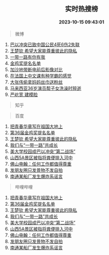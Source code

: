 <div align="center"><h2>实时热搜榜</h2><h4>2023-10-15 09:43:01</h4></div>

> 微博  

1. [巴以冲突已致中国公民4死6伤2失联](https://s.weibo.com/weibo?q=%23%E5%B7%B4%E4%BB%A5%E5%86%B2%E7%AA%81%E5%B7%B2%E8%87%B4%E4%B8%AD%E5%9B%BD%E5%85%AC%E6%B0%914%E6%AD%BB6%E4%BC%A42%E5%A4%B1%E8%81%94%23&t=31&band_rank=1&Refer=top)<br />
2. [王楚钦 希望大家能尊重彼此的隐私](https://s.weibo.com/weibo?q=%E7%8E%8B%E6%A5%9A%E9%92%A6%20%E5%B8%8C%E6%9C%9B%E5%A4%A7%E5%AE%B6%E8%83%BD%E5%B0%8A%E9%87%8D%E5%BD%BC%E6%AD%A4%E7%9A%84%E9%9A%90%E7%A7%81&t=31&band_rank=2&Refer=top)<br />
3. [一带一路有你有我](https://s.weibo.com/weibo?q=%23%E4%B8%80%E5%B8%A6%E4%B8%80%E8%B7%AF%E6%9C%89%E4%BD%A0%E6%9C%89%E6%88%91%23&t=31&band_rank=3&Refer=top)<br />
4. [金鸡奖提名名单](https://s.weibo.com/weibo?q=%E9%87%91%E9%B8%A1%E5%A5%96%E6%8F%90%E5%90%8D%E5%90%8D%E5%8D%95&t=31&band_rank=4&Refer=top)<br />
5. [加沙地带断电前后影像对比](https://s.weibo.com/weibo?q=%23%E5%8A%A0%E6%B2%99%E5%9C%B0%E5%B8%A6%E6%96%AD%E7%94%B5%E5%89%8D%E5%90%8E%E5%BD%B1%E5%83%8F%E5%AF%B9%E6%AF%94%23&t=31&band_rank=5&Refer=top)<br />
6. [在法国上中文课有种学霸的感觉](https://s.weibo.com/weibo?q=%23%E5%9C%A8%E6%B3%95%E5%9B%BD%E4%B8%8A%E4%B8%AD%E6%96%87%E8%AF%BE%E6%9C%89%E7%A7%8D%E5%AD%A6%E9%9C%B8%E7%9A%84%E6%84%9F%E8%A7%89%23&t=31&band_rank=6&Refer=top)<br />
7. [大张伟偷拿妈妈丝巾送粉丝](https://s.weibo.com/weibo?q=%23%E5%A4%A7%E5%BC%A0%E4%BC%9F%E5%81%B7%E6%8B%BF%E5%A6%88%E5%A6%88%E4%B8%9D%E5%B7%BE%E9%80%81%E7%B2%89%E4%B8%9D%23&t=31&band_rank=7&Refer=top)<br />
8. [马来西亚36岁演员帮子女洗澡时猝逝](https://s.weibo.com/weibo?q=%23%E9%A9%AC%E6%9D%A5%E8%A5%BF%E4%BA%9A36%E5%B2%81%E6%BC%94%E5%91%98%E5%B8%AE%E5%AD%90%E5%A5%B3%E6%B4%97%E6%BE%A1%E6%97%B6%E7%8C%9D%E9%80%9D%23&t=31&band_rank=8&Refer=top)<br />
9. [严屹宽 建模脸](https://s.weibo.com/weibo?q=%E4%B8%A5%E5%B1%B9%E5%AE%BD%20%E5%BB%BA%E6%A8%A1%E8%84%B8&t=31&band_rank=9&Refer=top)<br />

> 知乎  


> 百度  

1. [把青春华章写在祖国大地上](https://www.baidu.com/s?wd=%E6%8A%8A%E9%9D%92%E6%98%A5%E5%8D%8E%E7%AB%A0%E5%86%99%E5%9C%A8%E7%A5%96%E5%9B%BD%E5%A4%A7%E5%9C%B0%E4%B8%8A&sa=fyb_news&rsv_dl=fyb_news)<br />
2. [第36届金鸡奖提名名单](https://www.baidu.com/s?wd=%E7%AC%AC36%E5%B1%8A%E9%87%91%E9%B8%A1%E5%A5%96%E6%8F%90%E5%90%8D%E5%90%8D%E5%8D%95&sa=fyb_news&rsv_dl=fyb_news)<br />
3. [王楚钦 希望大家能尊重彼此的隐私](https://www.baidu.com/s?wd=%E7%8E%8B%E6%A5%9A%E9%92%A6+%E5%B8%8C%E6%9C%9B%E5%A4%A7%E5%AE%B6%E8%83%BD%E5%B0%8A%E9%87%8D%E5%BD%BC%E6%AD%A4%E7%9A%84%E9%9A%90%E7%A7%81&sa=fyb_news&rsv_dl=fyb_news)<br />
4. [我们与“一带一路”共成长](https://www.baidu.com/s?wd=%E6%88%91%E4%BB%AC%E4%B8%8E%E2%80%9C%E4%B8%80%E5%B8%A6%E4%B8%80%E8%B7%AF%E2%80%9D%E5%85%B1%E6%88%90%E9%95%BF&sa=fyb_news&rsv_dl=fyb_news)<br />
5. [美大学校园成巴以冲突“第二战场”](https://www.baidu.com/s?wd=%E7%BE%8E%E5%A4%A7%E5%AD%A6%E6%A0%A1%E5%9B%AD%E6%88%90%E5%B7%B4%E4%BB%A5%E5%86%B2%E7%AA%81%E2%80%9C%E7%AC%AC%E4%BA%8C%E6%88%98%E5%9C%BA%E2%80%9D&sa=fyb_news&rsv_dl=fyb_news)<br />
6. [山西5A景区被指将粪便排入河中](https://www.baidu.com/s?wd=%E5%B1%B1%E8%A5%BF5A%E6%99%AF%E5%8C%BA%E8%A2%AB%E6%8C%87%E5%B0%86%E7%B2%AA%E4%BE%BF%E6%8E%92%E5%85%A5%E6%B2%B3%E4%B8%AD&sa=fyb_news&rsv_dl=fyb_news)<br />
7. [佛山电翰：任何工作都值得尊重](https://www.baidu.com/s?wd=%E4%BD%9B%E5%B1%B1%E7%94%B5%E7%BF%B0%EF%BC%9A%E4%BB%BB%E4%BD%95%E5%B7%A5%E4%BD%9C%E9%83%BD%E5%80%BC%E5%BE%97%E5%B0%8A%E9%87%8D&sa=fyb_news&rsv_dl=fyb_news)<br />
8. [发朋友圈只发景物不发自拍](https://www.baidu.com/s?wd=%E5%8F%91%E6%9C%8B%E5%8F%8B%E5%9C%88%E5%8F%AA%E5%8F%91%E6%99%AF%E7%89%A9%E4%B8%8D%E5%8F%91%E8%87%AA%E6%8B%8D&sa=fyb_news&rsv_dl=fyb_news)<br />
9. [南通某船厂发生爆炸系谣言](https://www.baidu.com/s?wd=%E5%8D%97%E9%80%9A%E6%9F%90%E8%88%B9%E5%8E%82%E5%8F%91%E7%94%9F%E7%88%86%E7%82%B8%E7%B3%BB%E8%B0%A3%E8%A8%80&sa=fyb_news&rsv_dl=fyb_news)<br />

> 哔哩哔哩  

1. [把青春华章写在祖国大地上](https://www.baidu.com/s?wd=%E6%8A%8A%E9%9D%92%E6%98%A5%E5%8D%8E%E7%AB%A0%E5%86%99%E5%9C%A8%E7%A5%96%E5%9B%BD%E5%A4%A7%E5%9C%B0%E4%B8%8A&sa=fyb_news&rsv_dl=fyb_news)<br />
2. [第36届金鸡奖提名名单](https://www.baidu.com/s?wd=%E7%AC%AC36%E5%B1%8A%E9%87%91%E9%B8%A1%E5%A5%96%E6%8F%90%E5%90%8D%E5%90%8D%E5%8D%95&sa=fyb_news&rsv_dl=fyb_news)<br />
3. [王楚钦 希望大家能尊重彼此的隐私](https://www.baidu.com/s?wd=%E7%8E%8B%E6%A5%9A%E9%92%A6+%E5%B8%8C%E6%9C%9B%E5%A4%A7%E5%AE%B6%E8%83%BD%E5%B0%8A%E9%87%8D%E5%BD%BC%E6%AD%A4%E7%9A%84%E9%9A%90%E7%A7%81&sa=fyb_news&rsv_dl=fyb_news)<br />
4. [我们与“一带一路”共成长](https://www.baidu.com/s?wd=%E6%88%91%E4%BB%AC%E4%B8%8E%E2%80%9C%E4%B8%80%E5%B8%A6%E4%B8%80%E8%B7%AF%E2%80%9D%E5%85%B1%E6%88%90%E9%95%BF&sa=fyb_news&rsv_dl=fyb_news)<br />
5. [美大学校园成巴以冲突“第二战场”](https://www.baidu.com/s?wd=%E7%BE%8E%E5%A4%A7%E5%AD%A6%E6%A0%A1%E5%9B%AD%E6%88%90%E5%B7%B4%E4%BB%A5%E5%86%B2%E7%AA%81%E2%80%9C%E7%AC%AC%E4%BA%8C%E6%88%98%E5%9C%BA%E2%80%9D&sa=fyb_news&rsv_dl=fyb_news)<br />
6. [山西5A景区被指将粪便排入河中](https://www.baidu.com/s?wd=%E5%B1%B1%E8%A5%BF5A%E6%99%AF%E5%8C%BA%E8%A2%AB%E6%8C%87%E5%B0%86%E7%B2%AA%E4%BE%BF%E6%8E%92%E5%85%A5%E6%B2%B3%E4%B8%AD&sa=fyb_news&rsv_dl=fyb_news)<br />
7. [佛山电翰：任何工作都值得尊重](https://www.baidu.com/s?wd=%E4%BD%9B%E5%B1%B1%E7%94%B5%E7%BF%B0%EF%BC%9A%E4%BB%BB%E4%BD%95%E5%B7%A5%E4%BD%9C%E9%83%BD%E5%80%BC%E5%BE%97%E5%B0%8A%E9%87%8D&sa=fyb_news&rsv_dl=fyb_news)<br />
8. [发朋友圈只发景物不发自拍](https://www.baidu.com/s?wd=%E5%8F%91%E6%9C%8B%E5%8F%8B%E5%9C%88%E5%8F%AA%E5%8F%91%E6%99%AF%E7%89%A9%E4%B8%8D%E5%8F%91%E8%87%AA%E6%8B%8D&sa=fyb_news&rsv_dl=fyb_news)<br />
9. [南通某船厂发生爆炸系谣言](https://www.baidu.com/s?wd=%E5%8D%97%E9%80%9A%E6%9F%90%E8%88%B9%E5%8E%82%E5%8F%91%E7%94%9F%E7%88%86%E7%82%B8%E7%B3%BB%E8%B0%A3%E8%A8%80&sa=fyb_news&rsv_dl=fyb_news)<br />
